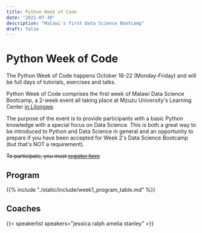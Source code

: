 ```yaml
---
title: Python Week of Code
date: "2021-07-30"
description: "Malawi's first Data Science Bootcamp"
draft: false
---
```


# Python Week of Code

The Python Week of Code happens October 18-22 (Monday-Friday) and will be full days of tutorials, exercises and talks.

Python Week of Code comprises the first week of Malawi Data Science Bootcamp, a 2-week event all taking place at
Mzuzu University's Learning Center [in Lilongwe](/venue/).

The purpose of the event is to provide participants with a basic Python knowledge with a special focus on Data Science.
This is both a great way to be introduced to Python and Data Science in general and an opportunity to prepare if you
have been accepted for Week 2's Data Science Bootcamp (but that's NOT a requirement).

~~To participate, you must [register here](/registration/)~~

## Program

{{% include "./static/include/week1_program_table.md" %}}

## Coaches

{{< speakerlist speakers="jessica ralph amelia stanley" >}}
